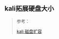 ## kali拓展硬盘大小

> 参考：
>
> [kali 磁盘扩容](https://zhuanlan.zhihu.com/p/574737232#:~:text=%E5%85%88%E5%B0%86%E6%9C%AA%E5%88%86%E9%85%8D%E7%9A%84%2015G%20%E7%BB%99%E5%88%B0%20extended%20%E4%B8%8A%EF%BC%8C%E9%80%89%E6%8B%A9%20extended%20%E5%8F%B3%E9%94%AE%E8%B0%83%E6%95%B4%E5%A4%A7%E5%B0%8F%E3%80%82%20%E5%90%91,%E7%84%B6%E5%90%8E%E7%A7%BB%E5%8A%A8%20linux-swap%20%E7%9A%84%E4%BD%8D%E7%BD%AE%20%E8%BF%99%E9%87%8C%E6%B3%A8%E6%84%8F%E6%98%AF%E7%82%B9%E5%87%BB%E7%99%BD%E8%89%B2%E7%9A%84%E9%83%A8%E5%88%86%EF%BC%8C%E5%90%91%E5%8F%B3%E7%A7%BB%E5%8A%A8%E5%88%B0%E6%9C%80%E5%90%8E%E3%80%82%20%E7%82%B9%E5%87%BB%E8%B0%83%E6%95%B4%E5%A4%A7%E5%B0%8F%E7%A7%BB%E5%8A%A8%E5%90%8E%E7%82%B9%E5%87%BB%E7%A1%AE%E5%AE%9A%20%E5%86%8D%E6%AC%A1%E9%80%89%E6%8B%A9%20extended%20%EF%BC%8C%E8%B0%83%E6%95%B4%E5%A4%A7%E5%B0%8F%2F%E7%A7%BB%E5%8A%A8%EF%BC%8C%E5%90%91%E5%8F%B3%E6%8B%96%E5%8A%A8%E5%B0%86%E9%87%8C%E9%9D%A2%E7%9A%84%E7%A9%BA%E9%97%B4%E5%85%A8%E7%BB%99%E5%87%BA%E5%8E%BB%E3%80%82)

